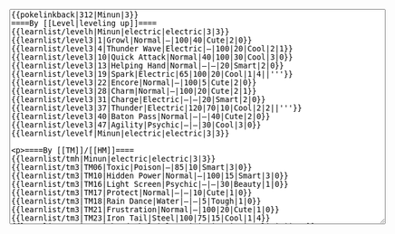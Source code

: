 </p><textarea readonly="" accesskey="," id="wpTextbox1" cols="80" rows="25" style="" class="mw-editfont-monospace" lang="en" dir="ltr" name="wpTextbox1">{{pokelinkback|312|Minun|3}}
====By [[Level|leveling up]]====
{{learnlist/levelh|Minun|electric|electric|3|3}}
{{learnlist/level3|1|Growl|Normal|—|100|40|Cute|2|0}}
{{learnlist/level3|4|Thunder Wave|Electric|—|100|20|Cool|2|1}}
{{learnlist/level3|10|Quick Attack|Normal|40|100|30|Cool|3|0}}
{{learnlist/level3|13|Helping Hand|Normal|—|—|20|Smart|2|0}}
{{learnlist/level3|19|Spark|Electric|65|100|20|Cool|1|4||'''}}
{{learnlist/level3|22|Encore|Normal|—|100|5|Cute|2|0}}
{{learnlist/level3|28|Charm|Normal|—|100|20|Cute|2|1}}
{{learnlist/level3|31|Charge|Electric|—|—|20|Smart|2|0}}
{{learnlist/level3|37|Thunder|Electric|120|70|10|Cool|2|2||'''}}
{{learnlist/level3|40|Baton Pass|Normal|—|—|40|Cute|2|0}}
{{learnlist/level3|47|Agility|Psychic|—|—|30|Cool|3|0}}
{{learnlist/levelf|Minun|electric|electric|3|3}}

====By [[TM]]/[[HM]]====
{{learnlist/tmh|Minun|electric|electric|3|3}}
{{learnlist/tm3|TM06|Toxic|Poison|—|85|10|Smart|3|0}}
{{learnlist/tm3|TM10|Hidden Power|Normal|—|100|15|Smart|3|0}}
{{learnlist/tm3|TM16|Light Screen|Psychic|—|—|30|Beauty|1|0}}
{{learnlist/tm3|TM17|Protect|Normal|—|—|10|Cute|1|0}}
{{learnlist/tm3|TM18|Rain Dance|Water|—|—|5|Tough|1|0}}
{{learnlist/tm3|TM21|Frustration|Normal|—|100|20|Cute|1|0}}
{{learnlist/tm3|TM23|Iron Tail|Steel|100|75|15|Cool|1|4}}
{{learnlist/tm3|TM24|Thunderbolt|Electric|95|100|15|Cool|4|0||'''}}
{{learnlist/tm3|TM25|Thunder|Electric|120|70|10|Cool|2|2||'''}}
{{learnlist/tm3|TM27|Return|Normal|—|100|20|Cute|1|0}}
{{learnlist/tm3|TM32|Double Team|Normal|—|—|15|Cool|2|0}}
{{learnlist/tm3|TM34|Shock Wave|Electric|60|—|20|Cool|2|0||'''}}
{{learnlist/tm3|TM42|Facade|Normal|70|100|20|Cute|2|0}}
{{learnlist/tm3|TM43|Secret Power|Normal|70|100|20|Smart|1|0}}
{{learnlist/tm3|TM44|Rest|Psychic|—|—|10|Cute|2|0}}
{{learnlist/tm3|TM45|Attract|Normal|—|100|15|Cute|2|0}}
{{learnlist/tm3|HM05|Flash|Normal|—|70|20|Beauty|3|0}}
{{learnlist/tmf|Minun|electric|electric|3|3}}

====By {{pkmn|breeding}}====
{{learnlist/breedh|Minun|electric|electric|3|3}}
{{learnlist/breed3|{{MSP/3|300|Skitty}}|Substitute|Normal|—|—|10|Smart|2|0|*}}
{{learnlist/breed3|{{MSP/3|176|Togetic}}|Wish|Normal|—|—|10|Cute|3|0}}
{{learnlist/breedf|Minun|electric|electric|3|3}}

====By [[Move Tutor|tutoring]]====
{{learnlist/tutorh|Minun|electric|electric|3|3}}
{{learnlist/tutor3|Body Slam|Normal|85|100|15|Tough|1|4|||yes|yes|yes}}
{{learnlist/tutor3|Counter|Fighting|—|100|20|Tough|2|0|||yes|yes|no}}
{{learnlist/tutor3|Defense Curl|Normal|—|—|40|Cute|2|0|||no|yes|no}}
{{learnlist/tutor3|Double-Edge|Normal|120|100|15|Tough|6|0|||yes|yes|yes}}
{{learnlist/tutor3|DynamicPunch|Fighting|100|50|5|Cool|2|1|||no|yes|no}}
{{learnlist/tutor3|Endure|Normal|—|—|10|Tough|2|0|||no|yes|no}}
{{learnlist/tutor3|Mega Kick|Normal|120|75|5|Cool|4|0|||yes|yes|no}}
{{learnlist/tutor3|Mega Punch|Normal|80|85|20|Tough|4|0|||yes|yes|no}}
{{learnlist/tutor3|Metronome|Normal|—|—|10|Cute|3|0|||yes|yes|no}}
{{learnlist/tutor3|Mimic|Normal|—|—|10|Cute|1|0|||yes|yes|yes}}
{{learnlist/tutor3|Mud-Slap|Ground|20|100|10|Cute|2|1|||no|yes|no}}
{{learnlist/tutor3|Rollout|Rock|30|90|20|Tough|3|0|||no|yes|no}}
{{learnlist/tutor3|Seismic Toss|Fighting|—|100|20|Tough|2|1|||yes|yes|yes}}
{{learnlist/tutor3|Sleep Talk|Normal|—|—|10|Cute|3|0|||no|yes|no}}
{{learnlist/tutor3|Snore|Normal|40|100|15|Cute|4|0|||no|yes|no}}
{{learnlist/tutor3|Substitute|Normal|—|—|10|Smart|2|0|||yes|yes|yes}}
{{learnlist/tutor3|Swagger|Normal|—|90|15|Cute|2|0|||no|yes|yes}}
{{learnlist/tutor3|Swift|Normal|60|—|20|Cool|2|0|||no|yes|no}}
{{learnlist/tutor3|ThunderPunch|Electric|75|100|15|Cool|4|0||'''|no|yes|no}}
{{learnlist/tutor3|Thunder Wave|Electric|—|100|20|Cool|2|1|||yes|yes|yes}}
{{learnlist/tutorf|Minun|electric|electric|3|3}}

====By {{pkmn2|event}}s====
{{learnlist/eventh|Minun|electric|electric|3|3}}
{{learnlist/event3|[[PokéPark (theme park)#Minun|PokéPark Events]]|Mud Sport|Ground|—|—|15|Cute|4|0}}
{{learnlist/eventf|Minun|electric|electric|3|3}}

[[it:Minun/Mosse apprese in terza generazione]]
[[zh:负电拍拍/第三世代招式表]]
